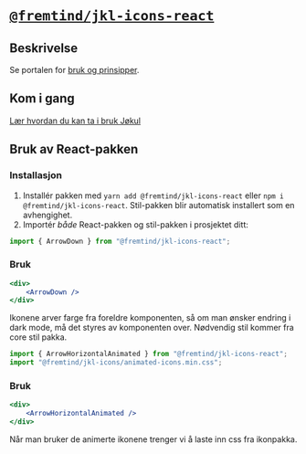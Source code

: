 # [`@fremtind/jkl-icons-react`](https://fremtind.github.io/jokul/komponenter/icons)

## Beskrivelse

Se portalen for [bruk og prinsipper](https://fremtind.github.io/jokul/komponenter/icons).

## Kom i gang

[Lær hvordan du kan ta i bruk Jøkul](https://fremtind.github.io/jokul/developer/getting-started/)

## Bruk av React-pakken

### Installasjon

1. Installér pakken med `yarn add @fremtind/jkl-icons-react` eller `npm i @fremtind/jkl-icons-react`. Stil-pakken blir automatisk installert som en avhengighet.
2. Importér _både_ React-pakken og stil-pakken i prosjektet ditt:

```js
import { ArrowDown } from "@fremtind/jkl-icons-react";
```

### Bruk

```jsx
<div>
    <ArrowDown />
</div>
```

Ikonene arver farge fra foreldre komponenten, så om man ønsker endring i dark mode, må det styres av komponenten over. Nødvendig stil kommer fra core stil pakka.


```js
import { ArrowHorizontalAnimated } from "@fremtind/jkl-icons-react";
import "@fremtind/jkl-icons/animated-icons.min.css";

```

### Bruk

```jsx
<div>
    <ArrowHorizontalAnimated />
</div>
```

Når man bruker de animerte ikonene trenger vi å laste inn css fra ikonpakka.
